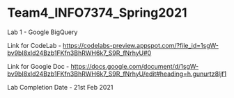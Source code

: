 # Team4_INFO7374_Spring2021

Lab 1 - Google BigQuery

Link for CodeLab - https://codelabs-preview.appspot.com/?file_id=1sgW-bv9bI8xld24Bzb1FKfn3BhRWH6k7_S9R_fNrhyU#0

Link for Google Doc - https://docs.google.com/document/d/1sgW-bv9bI8xld24Bzb1FKfn3BhRWH6k7_S9R_fNrhyU/edit#heading=h.gunurtz8ljf1

Lab Completion Date - 21st Feb 2021
